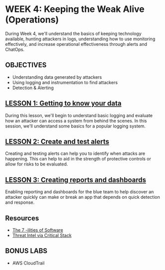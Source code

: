 # WEEK 4: Keeping the Weak Alive (Operations)
During Week 4, we'll understand the basics of keeping technology available, hunting attackers in logs, understanding how to use monitoring effectively, and increase operational effectiveness through alerts and ChatOps.

## OBJECTIVES
- Understanding data generated by attackers
- Using logging and instrumentation to find attackers
- Detection & Alerting

## [LESSON 1: Getting to know your data](LESSON-1.md)
During this lesson, we'll begin to understand basic logging and evaluate how an attacker can access a system from behind the scenes.  In this session, we'll understand some basics for a popular logging system.

## [LESSON 2: Create and test alerts](LESSON-2.md)
Creating and testing alerts can help you to identify when attacks are happening.  This can help to aid in the strength of protective controls or allow for risks to be evaluated.

## [LESSON 3: Creating reports and dashboards](LESSON-3.md)
Enabling reporting and dashboards for the blue team to help discover an attacker quickly can make or break an app that depends on quick detection and response.

## Resources
* [The 7 -ilities of Software](http://codesqueeze.com/the-7-software-ilities-you-need-to-know/)
* [Threat Intel via Critical Stack](https://intel.criticalstack.com)

## BONUS LABS
- AWS CloudTrail
